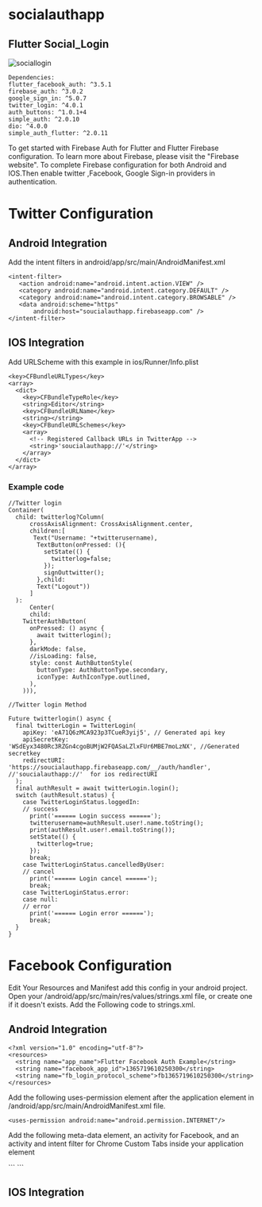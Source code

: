 # socialauthapp

## **Flutter Social_Login**


![sociallogin](https://user-images.githubusercontent.com/75483357/133731467-ba093044-dc53-4806-9011-f2fdc89ed77b.gif)

```
Dependencies:
flutter_facebook_auth: ^3.5.1
firebase_auth: ^3.0.2
google_sign_in: ^5.0.7
twitter_login: ^4.0.1
auth_buttons: ^1.0.1+4
simple_auth: ^2.0.10
dio: ^4.0.0
simple_auth_flutter: ^2.0.11
```

 To get started with Firebase Auth for Flutter and Flutter Firebase configuration.
 To learn more about Firebase, please visit the "Firebase website".
 To complete Firebase configuration for both Android and IOS.Then enable twitter ,Facebook, Google Sign-in providers in authentication.

# Twitter Configuration 
## Android Integration 
 
 Add the intent filters in  android/app/src/main/AndroidManifest.xml
 
 ```
 <intent-filter>
    <action android:name="android.intent.action.VIEW" />
    <category android:name="android.intent.category.DEFAULT" />
    <category android:name="android.intent.category.BROWSABLE" />
    <data android:scheme="https"
        android:host="soucialauthapp.firebaseapp.com" />
</intent-filter>
```
## IOS Integration 
Add URLScheme with this example in  ios/Runner/Info.plist
```
<key>CFBundleURLTypes</key>
<array>
  <dict>
    <key>CFBundleTypeRole</key>
    <string>Editor</string>
    <key>CFBundleURLName</key>
    <string></string>
    <key>CFBundleURLSchemes</key>
    <array>
      <!-- Registered Callback URLs in TwitterApp -->
      <string>'soucialauthapp://'</string>
    </array>
  </dict>
</array>
```
### Example code
```
//Twitter login
Container(
  child: twitterlog?Column(
      crossAxisAlignment: CrossAxisAlignment.center,
      children:[
       Text("Username: "+twitterusername),
        TextButton(onPressed: (){
          setState(() {
            twitterlog=false;
          });
          signOuttwitter();
        },child:
        Text("Logout"))
      ]
  ):
      Center(
      child:
    TwitterAuthButton(
      onPressed: () async {
        await twitterlogin();
      },
      darkMode: false,
      //isLoading: false,
      style: const AuthButtonStyle(
        buttonType: AuthButtonType.secondary,
        iconType: AuthIconType.outlined,
      ),
    ))),

//Twitter login Method

Future twitterlogin() async {
  final twitterLogin = TwitterLogin(
    apiKey: 'eA71Q6zMCA923p3TCueR3yij5', // Generated api key
    apiSecretKey: 'WSdEyx3480Rc3RZGn4cgoBUMjW2FQASaLZlxFUr6MBE7moLzNX', //Generated secretkey
    redirectURI: 'https://soucialauthapp.firebaseapp.com/__/auth/handler', //'soucialauthapp://'  for ios redirectURI
  );
  final authResult = await twitterLogin.login();
  switch (authResult.status) {
    case TwitterLoginStatus.loggedIn:
    // success
      print('====== Login success ======');
      twitterusername=authResult.user!.name.toString();
      print(authResult.user!.email.toString());
      setState(() {
        twitterlog=true;
      });
      break;
    case TwitterLoginStatus.cancelledByUser:
    // cancel
      print('====== Login cancel ======');
      break;
    case TwitterLoginStatus.error:
    case null:
    // error
      print('====== Login error ======');
      break;
  }
}
```
# Facebook Configuration 

  Edit Your Resources and Manifest add this config in your android project.
  Open your /android/app/src/main/res/values/strings.xml file, or create one if it doesn't exists.
  Add the Following code to strings.xml.
 
## Android Integration 
```
<?xml version="1.0" encoding="utf-8"?>
<resources>
  <string name="app_name">Flutter Facebook Auth Example</string>
  <string name="facebook_app_id">1365719610250300</string>
  <string name="fb_login_protocol_scheme">fb1365719610250300</string>
</resources>
```

Add the following uses-permission element after the application element in /android/app/src/main/AndroidManifest.xml file.
```
<uses-permission android:name="android.permission.INTERNET"/>
```
Add the following meta-data element, an activity for Facebook, and an activity and intent filter for Chrome Custom Tabs inside your application element

<meta-data android:name="com.facebook.sdk.ApplicationId" android:value="@string/facebook_app_id"/>
```
 <activity android:name="com.facebook.FacebookActivity"
     android:configChanges="keyboard|keyboardHidden|screenLayout|screenSize|orientation"
     android:label="@string/app_name" />
 <activity
     android:name="com.facebook.CustomTabActivity"
     android:exported="true">
     <intent-filter>
         <action android:name="android.intent.action.VIEW" />
         <category android:name="android.intent.category.DEFAULT" />
         <category android:name="android.intent.category.BROWSABLE" />
         <data android:scheme="@string/fb_login_protocol_scheme" />
     </intent-filter>
 </activity>
```

## IOS Integration 
